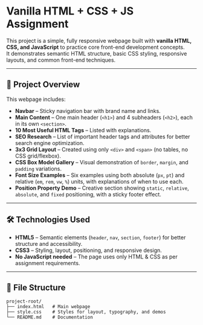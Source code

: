 # Vanilla HTML + CSS + JS Assignment

This project is a simple, fully responsive webpage built with **vanilla HTML, CSS, and JavaScript** to practice core front-end development concepts.  
It demonstrates semantic HTML structure, basic CSS styling, responsive layouts, and common front-end techniques.

---

## 📄 Project Overview

This webpage includes:

- **Navbar** – Sticky navigation bar with brand name and links.
- **Main Content** – One main header (`<h1>`) and 4 subheaders (`<h2>`), each in its own `<section>`.
- **10 Most Useful HTML Tags** – Listed with explanations.
- **SEO Research** – List of important header tags and attributes for better search engine optimization.
- **3x3 Grid Layout** – Created using only `<div>` and `<span>` (no tables, no CSS grid/flexbox).
- **CSS Box Model Gallery** – Visual demonstration of `border`, `margin`, and `padding` variations.
- **Font Size Examples** – Six examples using both absolute (`px`, `pt`) and relative (`em`, `rem`, `vw`, `%`) units, with explanations of when to use each.
- **Position Property Demo** – Creative section showing `static`, `relative`, `absolute`, and `fixed` positioning, with a sticky footer effect.

---

## 🛠️ Technologies Used

- **HTML5** – Semantic elements (`header`, `nav`, `section`, `footer`) for better structure and accessibility.
- **CSS3** – Styling, layout, positioning, and responsive design.
- **No JavaScript needed** – The page uses only HTML & CSS as per assignment requirements.

---

## 📂 File Structure

```plaintext
project-root/
├── index.html   # Main webpage
├── style.css    # Styles for layout, typography, and demos
└── README.md    # Documentation
